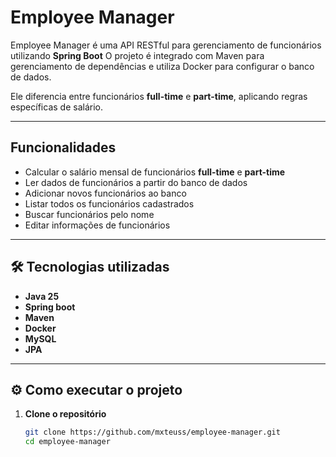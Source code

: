 
#  Employee Manager

Employee Manager é uma API RESTful para gerenciamento de funcionários utilizando **Spring Boot**
O projeto é integrado com Maven para gerenciamento de dependências e utiliza Docker para configurar o banco de dados.  

Ele diferencia entre funcionários **full-time** e **part-time**, aplicando regras específicas de salário.

---

##  Funcionalidades
-  Calcular o salário mensal de funcionários **full-time** e **part-time**  
-  Ler dados de funcionários a partir do banco de dados  
-  Adicionar novos funcionários ao banco  
-  Listar todos os funcionários cadastrados  
-  Buscar funcionários pelo nome  
-  Editar informações de funcionários  

---

## 🛠️ Tecnologias utilizadas
- **Java 25**
- **Spring boot**
- **Maven**  
- **Docker**
- **MySQL**
- **JPA**

---

## ⚙️ Como executar o projeto

1. **Clone o repositório**  
   ```bash
   git clone https://github.com/mxteuss/employee-manager.git
   cd employee-manager
